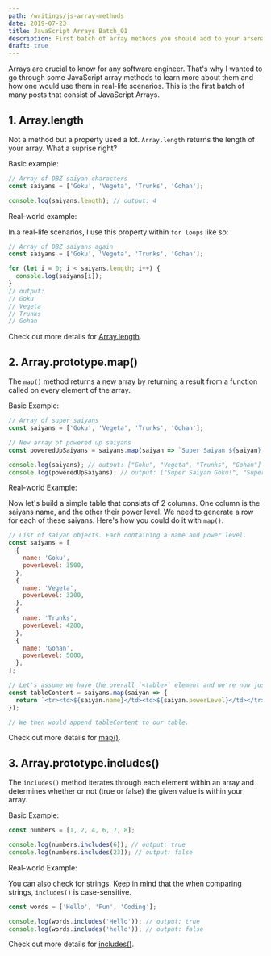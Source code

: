 ```yaml
---
path: /writings/js-array-methods
date: 2019-07-23
title: JavaScript Arrays Batch_01
description: First batch of array methods you should add to your arsenal.
draft: true
---
```


Arrays are crucial to know for any software engineer. That's why I wanted to go through some JavaScript array methods to learn more about them and how one would use them in real-life scenarios. This is the first batch of many posts that consist of JavaScript Arrays.

## 1. Array.length

Not a method but a property used a lot. `Array.length` returns the length of your array. What a suprise right?

Basic example:

```javascript
// Array of DBZ saiyan characters
const saiyans = ['Goku', 'Vegeta', 'Trunks', 'Gohan'];

console.log(saiyans.length); // output: 4
```

Real-world example:

In a real-life scenarios, I use this property within `for loops` like so:

```javascript
// Array of DBZ saiyans again
const saiyans = ['Goku', 'Vegeta', 'Trunks', 'Gohan'];

for (let i = 0; i < saiyans.length; i++) {
  console.log(saiyans[i]);
}
// output:
// Goku
// Vegeta
// Trunks
// Gohan
```

Check out more details for [Array.length](https://developer.mozilla.org/en-US/docs/Web/JavaScript/Reference/Global_Objects/Array/length).

## 2. Array.prototype.map()

The `map()` method returns a new array by returning a result from a function called on every element of the array.

Basic Example:

```javascript
// Array of super saiyans
const saiyans = ['Goku', 'Vegeta', 'Trunks', 'Gohan'];

// New array of powered up saiyans
const poweredUpSaiyans = saiyans.map(saiyan => `Super Saiyan ${saiyan}!`);

console.log(saiyans); // output: ["Goku", "Vegeta", "Trunks", "Gohan"]
console.log(poweredUpSaiyans); // output: ["Super Saiyan Goku!", "Super Saiyan Vegeta!", "Super Saiyan Trunks!", "Super Saiyan Gohan!"]
```

Real-world Example:

Now let's build a simple table that consists of 2 columns. One column is the saiyans name, and the other their power level. We need to generate a row for each of these saiyans. Here's how you could do it with `map()`.

```javascript
// List of saiyan objects. Each containing a name and power level.
const saiyans = [
  {
    name: 'Goku',
    powerLevel: 3500,
  },
  {
    name: 'Vegeta',
    powerLevel: 3200,
  },
  {
    name: 'Trunks',
    powerLevel: 4200,
  },
  {
    name: 'Gohan',
    powerLevel: 5000,
  },
];

// Let's assume we have the overall `<table>` element and we're now just appending our rows to it.
const tableContent = saiyans.map(saiyan => {
  return `<tr><td>${saiyan.name}</td><td>${saiyan.powerLevel}</td></tr>`;
});

// We then would append tableContent to our table.
```

Check out more details for [map()](https://developer.mozilla.org/en-US/docs/Web/JavaScript/Reference/Global_Objects/Array/map).

## 3. Array.prototype.includes()

The `includes()` method iterates through each element within an array and determines whether or not (true or false) the given value is within your array.

Basic Example:

```javascript
const numbers = [1, 2, 4, 6, 7, 8];

console.log(numbers.includes(6)); // output: true
console.log(numbers.includes(23)); // output: false
```

Real-world Example:

You can also check for strings. Keep in mind that the when comparing strings, `includes()` is case-sensitive.

```javascript
const words = ['Hello', 'Fun', 'Coding'];

console.log(words.includes('Hello')); // output: true
console.log(words.includes('hello')); // output: false
```

Check out more details for [includes()](https://developer.mozilla.org/en-US/docs/Web/JavaScript/Reference/Global_Objects/Array/includes).

